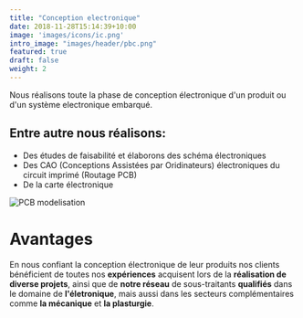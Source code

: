 ```yaml
---
title: "Conception electronique"
date: 2018-11-28T15:14:39+10:00
image: 'images/icons/ic.png'
intro_image: "images/header/pbc.png"
featured: true
draft: false
weight: 2
---
```


Nous réalisons toute la phase de conception électronique d'un produit ou d'un système electronique embarqué.

## Entre autre nous réalisons:

* Des études de faisabilité et élaborons des schéma électroniques
* Des CAO (Conceptions Assistées par Oridinateurs) électroniques du circuit imprimé (Routage PCB)
* De la carte électronique 

![PCB modelisation ](/images/contents/pcb.png)

# Avantages
En nous confiant la conception électronique de leur produits nos clients bénéficient de toutes nos **expériences** acquisent lors de la **réalisation de diverse projets**, ainsi que de **notre réseau** de sous-traitants **qualifiés** dans le domaine de **l'életronique**, mais aussi dans les secteurs complémentaires comme **la mécanique** et **la plasturgie**.


